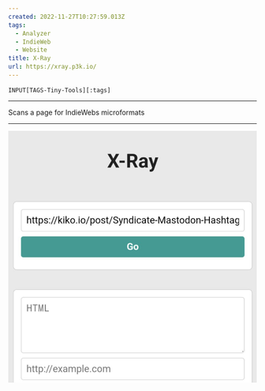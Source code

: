 ```yaml
---
created: 2022-11-27T10:27:59.013Z
tags: 
  - Analyzer
  - IndieWeb
  - Website
title: X-Ray
url: https://xray.p3k.io/
---
```

```meta-bind
INPUT[TAGS-Tiny-Tools][:tags]
```

___
Scans a page for IndieWebs microformats
___

![](_attachments/x-ray.jpg)
